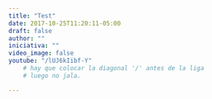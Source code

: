 ```yaml
---
title: "Test"
date: 2017-10-25T11:20:11-05:00
draft: false
author: ""
iniciativa: ""
video_image: false
youtube: "/lUJ6kIibf-Y"
    # hay que colocar la diagonal '/' antes de la liga
    # luego no jala.

---
```


